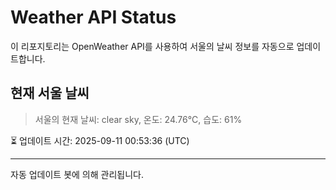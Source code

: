 
# Weather API Status

이 리포지토리는 OpenWeather API를 사용하여 서울의 날씨 정보를 자동으로 업데이트합니다.

## 현재 서울 날씨
> 서울의 현재 날씨: clear sky, 온도: 24.76°C, 습도: 61%

⏳ 업데이트 시간: 2025-09-11 00:53:36 (UTC)

---
자동 업데이트 봇에 의해 관리됩니다.
